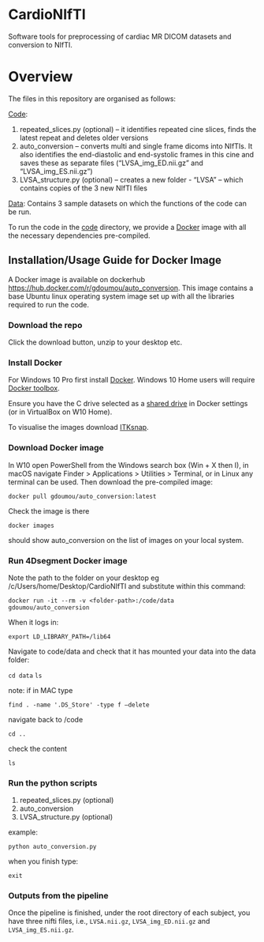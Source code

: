 # CardioNIfTI
Software tools for preprocessing of cardiac MR DICOM datasets and conversion to NIfTI.

# Overview 
The files in this repository are organised as follows:

[Code](code):
1) repeated_slices.py (optional) – it identifies repeated cine slices, finds the latest repeat and deletes older versions
2) auto_conversion – converts multi and single frame dicoms into NIfTIs. It also identifies the end-diastolic and end-systolic frames in this cine and saves these as separate files (“LVSA_img_ED.nii.gz” and “LVSA_img_ES.nii.gz”)
3) LVSA_structure.py (optional) – creates a new folder - “LVSA” – which contains copies of the 3 new NIfTI files

[Data](data):
Contains 3 sample datasets on which the functions of the code can be run.

To run the code in the [code](code) directory, we provide a [Docker](https://www.docker.com) image with all the necessary dependencies pre-compiled. 

## Installation/Usage Guide for Docker Image
A Docker image is available on dockerhub https://hub.docker.com/r/gdoumou/auto_conversion. This image contains a base Ubuntu linux operating system image set up with all the libraries required to run the code.

### Download the repo
Click the download button, unzip to your desktop etc. 

### Install Docker
For Windows 10 Pro first install [Docker](https://www.docker.com/docker-windows). Windows 10 Home users will require [Docker toolbox](https://docs.docker.com/toolbox/toolbox_install_windows/).

Ensure you have the C drive selected as a [shared drive](https://docs.docker.com/docker-for-windows/) in Docker settings (or in VirtualBox on W10 Home).

To visualise the images download [ITKsnap](http://www.itksnap.org/pmwiki/pmwiki.php).

### Download Docker image
In W10 open PowerShell from the Windows search box (Win + X then I), in macOS navigate Finder > Applications > Utilities > Terminal, or in Linux any terminal can be used. Then download the pre-compiled image:

  ```docker pull gdoumou/auto_conversion:latest```
  
Check the image is there

  ```docker images```

should show auto_conversion on the list of images on your local system.

### Run 4Dsegment Docker image

Note the path to the folder on your desktop eg /c/Users/home/Desktop/CardioNIfTI and substitute <folder-path> within this command:
  
```docker run -it --rm -v <folder-path>:/code/data gdoumou/auto_conversion```

When it logs in:

```export LD_LIBRARY_PATH=/lib64```

Navigate to code/data and check that it has mounted your data into the data folder:

```cd data```
```ls```

note: if in MAC type

```find . -name '.DS_Store' -type f –delete```

navigate back to /code

```cd ..```

check the content

```ls```

### Run the python scripts 

1) repeated_slices.py (optional) 
2) auto_conversion 
3) LVSA_structure.py (optional)

example:

```python auto_conversion.py```

when you finish type:

```exit```

### Outputs from the pipeline
Once the pipeline is finished, under the root directory of each subject, you have three nifti files, i.e., `LVSA.nii.gz`, `LVSA_img_ED.nii.gz` and `LVSA_img_ES.nii.gz`.





